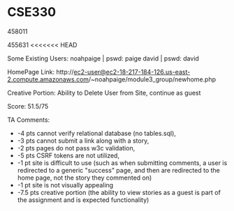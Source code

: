 # CSE330
458011

455631
<<<<<<< HEAD



Some Existing Users:
noahpaige | pswd: paige
david     | pswd: david

HomePage Link: http://ec2-user@ec2-18-217-184-126.us-east-2.compute.amazonaws.com/~noahpaige/module3_group/newhome.php

Creative Portion: Ability to Delete User from Site, continue as guest


Score: 51.5/75

TA Comments:
* -4 pts cannot verify relational database (no tables.sql),
* -3 pts cannot submit a link along with a story,
* -2 pts pages do not pass w3c validation,
* -5 pts CSRF tokens are not utilized,
* -1 pt site is difficult to use (such as when submitting comments, a user is redirected to a generic "success" page, and then are redirected to the home page, not the story they commented on)
* -1 pt site is not visually appealing
* -7.5 pts creative portion (the ability to view stories as a guest is part of the assignment and is expected functionality)

